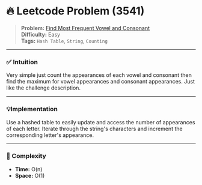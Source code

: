 # 🔥 Leetcode Problem (3541)

> **Problem:** [Find Most Frequent Vowel and Consonant](https://leetcode.com/problems/find-most-frequent-vowel-and-consonant/)<br />
> **Difficulty:** Easy<br/>
> **Tags:** `Hash Table`, `String`, `Counting`

---

### ✅ Intuition

Very simple just count the appearances of each vowel and consonant then find the maximum for vowel appearances and consonant appearances. Just like the challenge description.

---

### 💡Implementation

Use a hashed table to easily update and access the number of appearances of each letter. Iterate through the string's characters and increment the corresponding letter's appearance.

---

### 🧪 Complexity

- **Time:** O(n)
- **Space:** O(1)